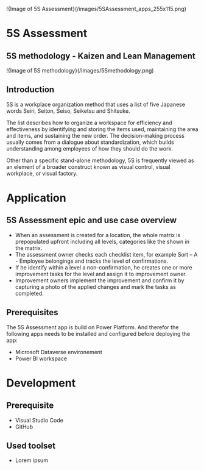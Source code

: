 !{Image of 5S Assessment}(/images/5SAssessment_apps_255x115.png)

# 5S Assessment

## 5S methodology - Kaizen and Lean Management
!{Image of 5S methodology}(/images/5Smethodology.png)

## Introduction
5S is a workplace organization method that uses a list of five Japanese words Seiri, Seiton, Seiso, Seiketsu and Shitsuke.

The list describes how to organize a workspace for efficiency and effectiveness by identifying and storing the items used, maintaining the area and items, and sustaining the new order. The decision-making process usually comes from a dialogue about standardization, which builds understanding among employees of how they should do the work.

Other than a specific stand-alone methodology, 5S is frequently viewed as an element of a broader construct known as visual control, visual workplace, or visual factory.


# Application

## 5S Assessment epic and use case overview
* When an assessment is created for a location, the whole matrix is prepopulated upfront including all levels, categories like the shown in the matrix. 
* The assessment owner checks each checklist item, for example Sort – A - Employee belongings and tracks the level of confirmations. 
* If he identify within a level a non-confirmation, he creates one or more improvement tasks for the level and assign it to improvement owner. 
* Improvement owners implement the improvement and confirm it by capturing a photo of the applied changes and mark the tasks as completed. 

## Prerequisites
The 5S Assessment app is build on Power Platform. And therefor the following apps needs to be installed and configured before deploying the app:
* Microsoft Dataverse environement
* Power BI workspace

# Development

## Prerequisite
* Visual Studio Code
* GitHub 

## Used toolset
* Lorem ipsum